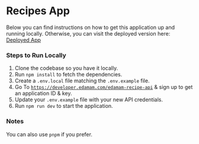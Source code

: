 # Recipes App

Below you can find instructions on how to get this application up and running locally. Otherwise, you can visit the deployed version here: [Deployed App](https://recipes-app-wine-alpha.vercel.app/)

### Steps to Run Locally

1. Clone the codebase so you have it locally.
2. Run `npm install` to fetch the dependencies.
3. Create a `.env.local` file matching the `.env.example` file.
4. Go To [`https://developer.edamam.com/edamam-recipe-api`](`https://developer.edamam.com/edamam-recipe-api`) & sign up to get an application ID & key.
5. Update your `.env.example` file with your new API credentials.
6. Run `npm run dev` to start the application.

### Notes

You can also use `pnpm` if you prefer.
